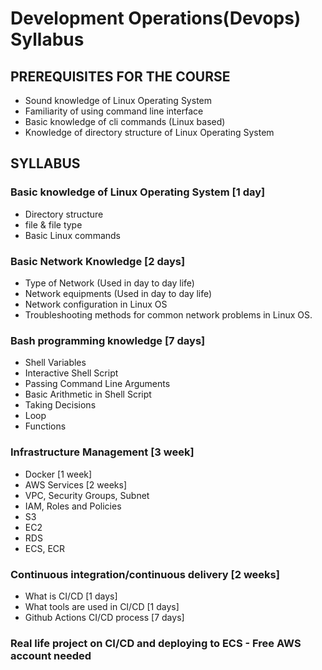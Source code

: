 # Development Operations(Devops) Syllabus

## PREREQUISITES FOR THE COURSE
- Sound knowledge of Linux Operating System
- Familiarity of using command line interface
- Basic knowledge of cli commands (Linux based)
- Knowledge of directory structure of Linux Operating System

## SYLLABUS
### Basic knowledge of Linux Operating System          [1 day]
- Directory structure
- file & file type
- Basic Linux commands

### Basic Network Knowledge                                        [2 days]
- Type of Network (Used in day to day life)
- Network equipments (Used in day to day life)
- Network configuration in Linux OS
- Troubleshooting methods for common network problems in Linux OS.

### Bash programming knowledge                                [7 days]
- Shell Variables
- Interactive Shell Script
- Passing Command Line Arguments
- Basic Arithmetic in Shell Script
- Taking Decisions
- Loop
- Functions

### Infrastructure Management          [3 week]
- Docker    [1 week]
- AWS Services  [2 weeks]
 - VPC, Security Groups, Subnet
 - IAM, Roles and Policies
 - S3
 - EC2
 - RDS
 - ECS, ECR

### Continuous integration/continuous delivery [2 weeks]
- What is CI/CD   [1 days]
- What tools are used in CI/CD  [1 days]
- Github Actions CI/CD process [7 days]

### Real life project on CI/CD and deploying to ECS - Free AWS account needed

